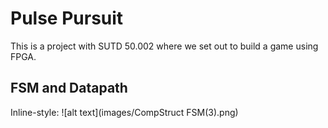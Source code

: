 # Pulse Pursuit
This is a project with SUTD 50.002 where we set out to build a game using FPGA.

## FSM and Datapath
Inline-style: 
![alt text](images/CompStruct FSM(3).png)

